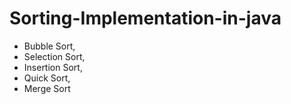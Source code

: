 # Sorting-Implementation-in-java

- Bubble Sort,
- Selection Sort,
- Insertion Sort, 
- Quick Sort,
- Merge Sort

